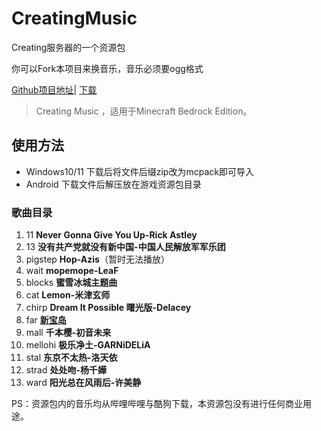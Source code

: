 # CreatingMusic
Creating服务器的一个资源包

你可以Fork本项目来换音乐，音乐必须要ogg格式

[Github项目地址](https://github.com/CatalpaCute/CreatingMusic)|
[下载](https://github.com/CatalpaCute/CreatingMusic/releases/tag/1.3-beta) 
> Creating Music ，适用于Minecraft Bedrock Edition。

## 使用方法
- Windows10/11 下载后将文件后缀zip改为mcpack即可导入
- Android 下载文件后解压放在游戏资源包目录

### 歌曲目录
1. 11 **Never Gonna Give You Up-Rick Astley**
2. 13 **没有共产党就没有新中国-中国人民解放军军乐团**
3. pigstep **Hop-Azis**（暂时无法播放）
4. wait **mopemope-LeaF**
5. blocks **蜜雪冰城主题曲**
6. cat **Lemon-米津玄师**
7. chirp **Dream It Possible 曙光版-Delacey**
8. far [**新宝岛**](https://music.163.com/song?id=1372726248&userid=1827773128)
9. mall **千本樱-初音未来**
10. mellohi **极乐净土-GARNiDELiA**
11. stal **东京不太热-洛天依**
12. strad **处处吻-杨千嬅**
13. ward **阳光总在风雨后-许美静**

PS：资源包内的音乐均从哔哩哔哩与酷狗下载，本资源包没有进行任何商业用途。
